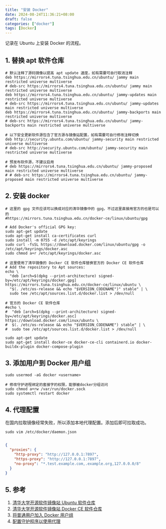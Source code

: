 ```yaml
---
title: "安装 Docker"
date: 2024-08-24T11:36:21+08:00
draft: false
categories: ["docker"]
tags: [Docker]
---
```

记录在 Ubuntu 上安装 Docker 的流程。
<!--more-->

## 1. 替换 apt 软件仓库

~~~shell
# 默认注释了源码镜像以提高 apt update 速度，如有需要可自行取消注释
deb https://mirrors4.tuna.tsinghua.edu.cn/ubuntu/ jammy main restricted universe multiverse
# deb-src https://mirrors4.tuna.tsinghua.edu.cn/ubuntu/ jammy main restricted universe multiverse
deb https://mirrors4.tuna.tsinghua.edu.cn/ubuntu/ jammy-updates main restricted universe multiverse
# deb-src https://mirrors4.tuna.tsinghua.edu.cn/ubuntu/ jammy-updates main restricted universe multiverse
deb https://mirrors4.tuna.tsinghua.edu.cn/ubuntu/ jammy-backports main restricted universe multiverse
# deb-src https://mirrors4.tuna.tsinghua.edu.cn/ubuntu/ jammy-backports main restricted universe multiverse

# 以下安全更新软件源包含了官方源与镜像站配置，如有需要可自行修改注释切换
deb http://security.ubuntu.com/ubuntu/ jammy-security main restricted universe multiverse
# deb-src http://security.ubuntu.com/ubuntu/ jammy-security main restricted universe multiverse

# 预发布软件源，不建议启用
# deb https://mirrors4.tuna.tsinghua.edu.cn/ubuntu/ jammy-proposed main restricted universe multiverse
# # deb-src https://mirrors4.tuna.tsinghua.edu.cn/ubuntu/ jammy-proposed main restricted universe multiverse
~~~

## 2. 安装 docker

~~~shell
# 这里的 gpg 文件应该可以换成对应的清华镜像中的 gpg，不过这里直接用官方的也是可以的
#https://mirrors.tuna.tsinghua.edu.cn/docker-ce/linux/ubuntu/gpg

# Add Docker's official GPG key:
sudo apt-get update
sudo apt-get install ca-certificates curl
sudo install -m 0755 -d /etc/apt/keyrings
sudo curl -fsSL https://download.docker.com/linux/ubuntu/gpg -o /etc/apt/keyrings/docker.asc
sudo chmod a+r /etc/apt/keyrings/docker.asc

# 这里使用了清华镜像的 Docker CE 软件仓库替换官方的 Docker CE 软件仓库
# Add the repository to Apt sources:
echo \
  "deb [arch=$(dpkg --print-architecture) signed-by=/etc/apt/keyrings/docker.gpg] https://mirrors.tuna.tsinghua.edu.cn/docker-ce/linux/ubuntu \
  "$(. /etc/os-release && echo "$VERSION_CODENAME")" stable" | \
  sudo tee /etc/apt/sources.list.d/docker.list > /dev/null

# 官方的 Docker CE 软件仓库  
#echo \
#  "deb [arch=$(dpkg --print-architecture) signed-by=/etc/apt/keyrings/docker.asc] https://download.docker.com/linux/ubuntu \
#  $(. /etc/os-release && echo "$VERSION_CODENAME") stable" | \
#  sudo tee /etc/apt/sources.list.d/docker.list > /dev/null

sudo apt-get update
sudo apt-get install docker-ce docker-ce-cli containerd.io docker-buildx-plugin docker-compose-plugin
~~~

## 3. 添加用户到 Docker 用户组
~~~shell
sudo usermod -aG docker <username>

# 修改守护进程绑定的套接字的权限，能够被docker分组访问
sudo chmod a+rw /var/run/docker.sock
sudo systemctl restart docker
~~~


## 4. 代理配置

在国内拉取镜像经常失败，所以添加本地代理配置。添加后即可拉取成功。

~~~shell
sudo vim /etc/docker/daemon.json
~~~

~~~ json

{
  "proxies": {
    "http-proxy": "http://127.0.0.1:7897",
    "https-proxy": "http://127.0.0.1:7897",
    "no-proxy": "*.test.example.com,.example.org,127.0.0.0/8"
  }
}
~~~

## 5. 参考

1. [清华大学开源软件镜像站 Ubuntu 软件仓库](https://mirrors.tuna.tsinghua.edu.cn/help/ubuntu/)
2. [清华大学开源软件镜像站 Docker CE 软件仓库](https://mirror.tuna.tsinghua.edu.cn/help/docker-ce/)
3. [将普通用户加入 Docker 用户组](https://murphypei.github.io/blog/2018/12/docker-add-group)
4. [配置守护程序以使用代理](https://docs.docker.com/engine/daemon/proxy/)